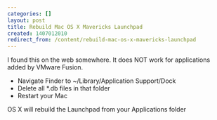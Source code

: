 ```yaml
---
categories: []
layout: post
title: Rebuild Mac OS X Mavericks Launchpad
created: 1407012010
redirect_from: /content/rebuild-mac-os-x-mavericks-launchpad
---
```

I found this on the web somewhere.  It does NOT work for applications added by VMware Fusion.

* Navigate Finder to ~/Library/Application Support/Dock
* Delete all *.db files in that folder
* Restart your Mac

OS X will rebuild the Launchpad from your Applications folder
